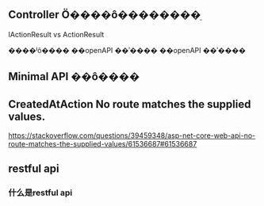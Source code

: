 ## Controller Ӧ����ô��������ֵ
IActionResult vs ActionResult

����ʲô����
��openAPI ��ʾ����
��openAPI ��ʾ����

## Minimal API ��ô����

## CreatedAtAction  No route matches the supplied values.

https://stackoverflow.com/questions/39459348/asp-net-core-web-api-no-route-matches-the-supplied-values/61536687#61536687


## restful api

### 什么是restful api
